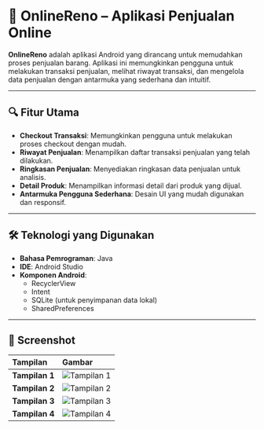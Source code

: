 # 🛒 OnlineReno – Aplikasi Penjualan Online

**OnlineReno** adalah aplikasi Android yang dirancang untuk memudahkan proses penjualan barang. Aplikasi ini memungkinkan pengguna untuk melakukan transaksi penjualan, melihat riwayat transaksi, dan mengelola data penjualan dengan antarmuka yang sederhana dan intuitif.

---

## 🔍 Fitur Utama

- **Checkout Transaksi**: Memungkinkan pengguna untuk melakukan proses checkout dengan mudah.
- **Riwayat Penjualan**: Menampilkan daftar transaksi penjualan yang telah dilakukan.
- **Ringkasan Penjualan**: Menyediakan ringkasan data penjualan untuk analisis.
- **Detail Produk**: Menampilkan informasi detail dari produk yang dijual.
- **Antarmuka Pengguna Sederhana**: Desain UI yang mudah digunakan dan responsif.

---

## 🛠 Teknologi yang Digunakan

- **Bahasa Pemrograman**: Java
- **IDE**: Android Studio
- **Komponen Android**:
  - RecyclerView
  - Intent
  - SQLite (untuk penyimpanan data lokal)
  - SharedPreferences

---

## 📸 Screenshot

| Tampilan   | Gambar                                                                                   |
|:----------|:------------------------------------------------------------------------------------------|
| **Tampilan 1** | ![Tampilan 1](https://github.com/user-attachments/assets/39532f46-36bf-4d46-ba9c-2541ba219550) |
| **Tampilan 2** | ![Tampilan 2](https://github.com/user-attachments/assets/c0a11072-9646-4918-a928-97d0ebe567eb) |
| **Tampilan 3** | ![Tampilan 3](https://github.com/user-attachments/assets/e825be84-8cd0-4072-b743-d187c7dd190d) |
| **Tampilan 4** | ![Tampilan 4](https://github.com/user-attachments/assets/a62c1a9c-5897-4cfd-b9b0-d83fb00d11af) |

